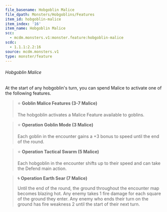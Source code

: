 ```yaml
---
file_basename: Hobgoblin Malice
file_dpath: Monsters/Hobgoblins/Features
item_id: hobgoblin-malice
item_index: '16'
item_name: Hobgoblin Malice
scc:
  - mcdm.monsters.v1:monster.feature:hobgoblin-malice
scdc:
  - 1.1.1:2.2:16
source: mcdm.monsters.v1
type: monster/feature
---
```


###### Hobgoblin Malice

At the start of any hobgoblin's turn, you can spend Malice to activate one of the following features.

<!-- -->
> ⭐️ **Goblin Malice Features (3-7 Malice)**
>
> The hobgoblin activates a Malice Feature available to goblins.

<!-- -->
> ⭐️ **Operation Goblin Mode (3 Malice)**
>
> Each goblin in the encounter gains a +3 bonus to speed until the end of the round.

<!-- -->
> ⭐️ **Operation Tactical Swarm (5 Malice)**
>
> Each hobgoblin in the encounter shifts up to their speed and can take the Defend main action.

<!-- -->
> 🌀 **Operation Earth Sear (7 Malice)**
>
> Until the end of the round, the ground throughout the encounter map becomes blazing hot. Any enemy takes 1 fire damage for each square of the ground they enter. Any enemy who ends their turn on the ground has fire weakness 2 until the start of their next turn.
